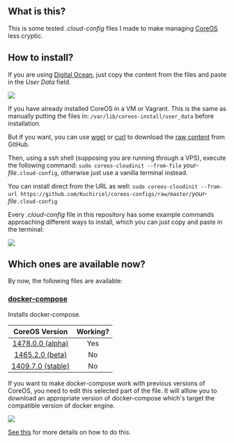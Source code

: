 ## What is this?

This is some tested _.cloud-config_ files I made to make managing [CoreOS](https://coreos.com/why/) less cryptic.

## How to install?

If you are using [Digital Ocean](https://www.digitalocean.com/products/), just copy the content from the files and paste in the _User Data_ field.

![](https://i.imgur.com/0X3jF5t.png)

If you have already installed CoreOS in a VM or Vagrant. This is the same as manually putting the files in: `/var/lib/coreos-install/user_data` before installation.

But if you want, you can use [wget](https://en.wikipedia.org/wiki/Wget) or [curl](https://pt.wikipedia.org/wiki/Curl_(Unix)) to download the [raw content](https://raw.githubusercontent.com/Kuchiriel/coreos-configs/master/docker-compose.cloud-config) from GitHub.

Then, using a ssh shell (supposing you are running through a VPS), execute the following command: `sudo coreos-cloudinit --from-file` _your-file_`.cloud-config`, otherwise just use a vanilla terminal instead.

You can install direct from the URL as well: `sudo coreos-cloudinit --from-url https://github.com/Kuchiriel/coreos-configs/raw/master/`_your-file_`.cloud-config`

Every _.cloud-config_ file in this repository has some example commands approaching different ways to install, which you can just copy and paste in the terminal:

![](https://i.imgur.com/ko9kUGu.png)

## Which ones are available now?

By now, the following files are available:

### [docker-compose](https://github.com/Kuchiriel/coreos-configs/blob/master/docker-compose.cloud-config)
Installs docker-compose.

| CoreOS Version | Working? |
| :------------: | :------: |
| [1478.0.0 (alpha)](https://coreos.com/releases/#1478.0.0) | Yes |
| [1465.2.0 (beta)](https://coreos.com/releases/#1465.2.0)  | No  |
| [1409.7.0 (stable)](https://coreos.com/releases/#1409.7.0)| No  |

If you want to make docker-compose work with previous versions of CoreOS, you need to edit this selected part of the file. It will alllow you to download an appropriate version of docker-compose which's target the compatible version of docker engine.

![](https://i.imgur.com/JZbKTnE.png)

[See this](https://github.com/docker/compose/releases) for more details on how to do this.
